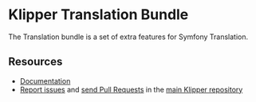 Klipper Translation Bundle
==========================

The Translation bundle is a set of extra features for Symfony Translation.

Resources
---------

- [Documentation](https://doc.klipper.dev/bundles/translation-bundle)
- [Report issues](https://github.com/klipperdev/klipper/issues)
  and [send Pull Requests](https://github.com/klipperdev/klipper/pulls)
  in the [main Klipper repository](https://github.com/klipperdev/klipper)
